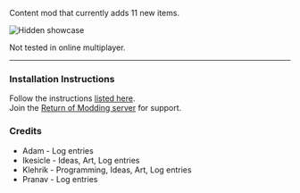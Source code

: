 Content mod that currently adds 11 new items.  

![Hidden showcase](https://github.com/Klehrik/Klehrik-Aphelion/blob/main/hiddenShowcase.png?raw=true)

Not tested in online multiplayer.  

---

### Installation Instructions
Follow the instructions [listed here](https://docs.google.com/document/d/1NgLwb8noRLvlV9keNc_GF2aVzjARvUjpND2rxFgxyfw/edit?usp=sharing).  
Join the [Return of Modding server](https://discord.gg/VjS57cszMq) for support.  


### Credits
* Adam - Log entries
* Ikesicle - Ideas, Art, Log entries
* Klehrik - Programming, Ideas, Art, Log entries
* Pranav - Log entries